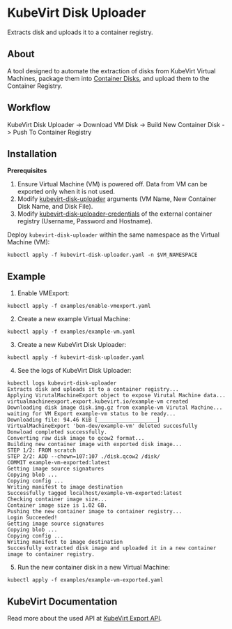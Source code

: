# KubeVirt Disk Uploader

Extracts disk and uploads it to a container registry.

## About

A tool designed to automate the extraction of disks from KubeVirt Virtual Machines, package them into [Container Disks](https://kubevirt.io/user-guide/virtual_machines/disks_and_volumes/#containerdisk), and upload them to the Container Registry.

## Workflow

KubeVirt Disk Uploader -> Download VM Disk -> Build New Container Disk -> Push To Container Registry

## Installation

**Prerequisites**

1. Ensure Virtual Machine (VM) is powered off. Data from VM can be exported only when it is not used.
2. Modify [kubevirt-disk-uploader](https://github.com/codingben/kubevirt-disk-uploader/blob/main/kubevirt-disk-uploader.yaml#L58) arguments (VM Name, New Container Disk Name, and Disk File).
3. Modify [kubevirt-disk-uploader-credentials](https://github.com/codingben/kubevirt-disk-uploader/blob/main/kubevirt-disk-uploader.yaml#L65-L74) of the external container registry (Username, Password and Hostname).

Deploy `kubevirt-disk-uploader` within the same namespace as the Virtual Machine (VM):

```
kubectl apply -f kubevirt-disk-uploader.yaml -n $VM_NAMESPACE
```

## Example

1. Enable VMExport:

```
kubectl apply -f examples/enable-vmexport.yaml
```

2. Create a new example Virtual Machine:

```
kubectl apply -f examples/example-vm.yaml
```

3. Create a new KubeVirt Disk Uploader:

```
kubectl apply -f kubevirt-disk-uploader.yaml
```

4. See the logs of KubeVirt Disk Uploader:

```
kubectl logs kubevirt-disk-uploader
Extracts disk and uploads it to a container registry...
Applying VirutalMachineExport object to expose Virutal Machine data...
virtualmachineexport.export.kubevirt.io/example-vm created
Downloading disk image disk.img.gz from example-vm Virutal Machine...
waiting for VM Export example-vm status to be ready...
Downloading file: 94.46 KiB [___________________]
VirtualMachineExport 'ben-dev/example-vm' deleted succesfully
Donwload completed successfully.
Converting raw disk image to qcow2 format...
Building new container image with exported disk image...
STEP 1/2: FROM scratch
STEP 2/2: ADD --chown=107:107 ./disk.qcow2 /disk/
COMMIT example-vm-exported:latest
Getting image source signatures
Copying blob ...
Copying config ...
Writing manifest to image destination
Successfully tagged localhost/example-vm-exported:latest
Checking container image size...
Container image size is 1.02 GB.
Pushing the new container image to container registry...
Login Succeeded!
Getting image source signatures
Copying blob ...
Copying config ...
Writing manifest to image destination
Succesfully extracted disk image and uploaded it in a new container image to container registry.
```

5. Run the new container disk in a new Virtual Machine:

```
kubectl apply -f examples/example-vm-exported.yaml
```

## KubeVirt Documentation

Read more about the used API at [KubeVirt Export API](https://kubevirt.io/user-guide/operations/export_api).
